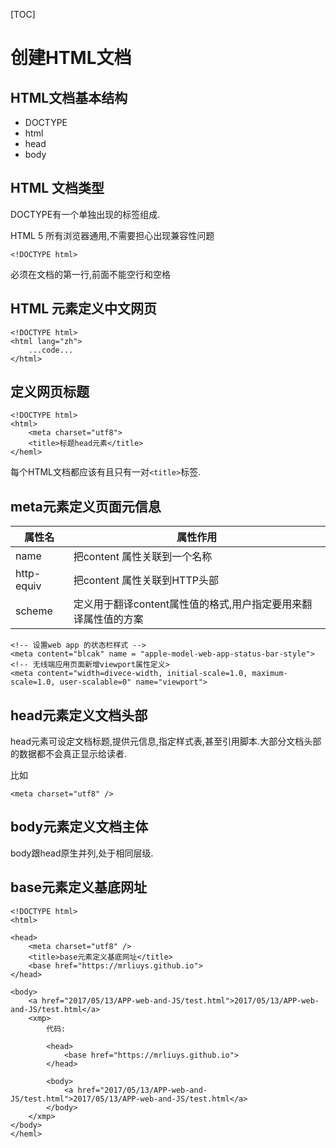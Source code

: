 [TOC]

# 创建HTML文档

## HTML文档基本结构


*   DOCTYPE
*   html
*   head
*   body

## HTML 文档类型

DOCTYPE有一个单独出现的标签组成.

HTML 5 所有浏览器通用,不需要担心出现兼容性问题

```
<!DOCTYPE html>
```

<!DOCTYPE html> 必须在文档的第一行,前面不能空行和空格

## HTML 元素定义中文网页

```
<!DOCTYPE html>
<html lang="zh">
    ...code...
</html>
```

## 定义网页标题

```
<!DOCTYPE html>
<html>
    <meta charset="utf8">
    <title>标题head元素</title>
</heml>
```

每个HTML文档都应该有且只有一对`<title>`标签.


## meta元素定义页面元信息

| 属性名 | 属性作用 |
| ---| ---| 
|name | 把content 属性关联到一个名称 |
| http-equiv | 把content 属性关联到HTTP头部 |
|scheme | 定义用于翻译content属性值的格式,用户指定要用来翻译属性值的方案 | 

```
<!-- 设置web app 的状态栏样式 -->
<meta content="blcak" name = "apple-model-web-app-status-bar-style">
<!-- 无线端应用页面新增viewport属性定义>
<meta content="width=divece-width, initial-scale=1.0, maximum-scale=1.0, user-scalable=0" name="viewport">

```

## head元素定义文档头部

head元素可设定文档标题,提供元信息,指定样式表,甚至引用脚本.大部分文档头部的数据都不会真正显示给读者.

比如

```
<meta charset="utf8" />
```

## body元素定义文档主体

body跟head原生并列,处于相同层级.

## base元素定义基底网址

```
<!DOCTYPE html>
<html>

<head>
    <meta charset="utf8" />
    <title>base元素定义基底网址</title>
    <base href="https://mrliuys.github.io">
</head>

<body>
    <a href="2017/05/13/APP-web-and-JS/test.html">2017/05/13/APP-web-and-JS/test.html</a>
    <xmp>
        代码:

        <head>
            <base href="https://mrliuys.github.io">
        </head>

        <body>
            <a href="2017/05/13/APP-web-and-JS/test.html">2017/05/13/APP-web-and-JS/test.html</a>
        </body>
    </xmp>
</body>
</heml>
```


